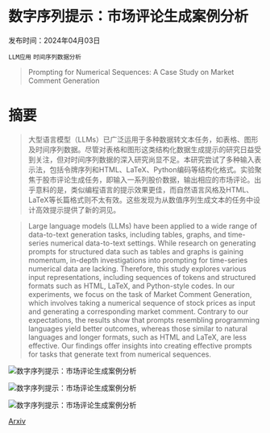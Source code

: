 # 数字序列提示：市场评论生成案例分析

发布时间：2024年04月03日

`LLM应用` `时间序列数据分析`

> Prompting for Numerical Sequences: A Case Study on Market Comment Generation

# 摘要

> 大型语言模型（LLMs）已广泛运用于多种数据转文本任务，如表格、图形及时间序列数据。尽管对表格和图形这类结构化数据生成提示的研究日益受到关注，但对时间序列数据的深入研究尚显不足。本研究尝试了多种输入表示法，包括令牌序列和HTML、LaTeX、Python编码等结构化格式。实验聚焦于股市评论生成任务，即输入一系列股价数据，输出相应的市场评论。出乎意料的是，类似编程语言的提示效果更佳，而自然语言风格及HTML、LaTeX等长篇格式则不太有效。这些发现为从数值序列生成文本的任务中设计高效提示提供了新的洞见。

> Large language models (LLMs) have been applied to a wide range of data-to-text generation tasks, including tables, graphs, and time-series numerical data-to-text settings. While research on generating prompts for structured data such as tables and graphs is gaining momentum, in-depth investigations into prompting for time-series numerical data are lacking. Therefore, this study explores various input representations, including sequences of tokens and structured formats such as HTML, LaTeX, and Python-style codes. In our experiments, we focus on the task of Market Comment Generation, which involves taking a numerical sequence of stock prices as input and generating a corresponding market comment. Contrary to our expectations, the results show that prompts resembling programming languages yield better outcomes, whereas those similar to natural languages and longer formats, such as HTML and LaTeX, are less effective. Our findings offer insights into creating effective prompts for tasks that generate text from numerical sequences.

![数字序列提示：市场评论生成案例分析](../../../paper_images/2404.02466/x1.png)

![数字序列提示：市场评论生成案例分析](../../../paper_images/2404.02466/x2.png)

![数字序列提示：市场评论生成案例分析](../../../paper_images/2404.02466/x3.png)

[Arxiv](https://arxiv.org/abs/2404.02466)